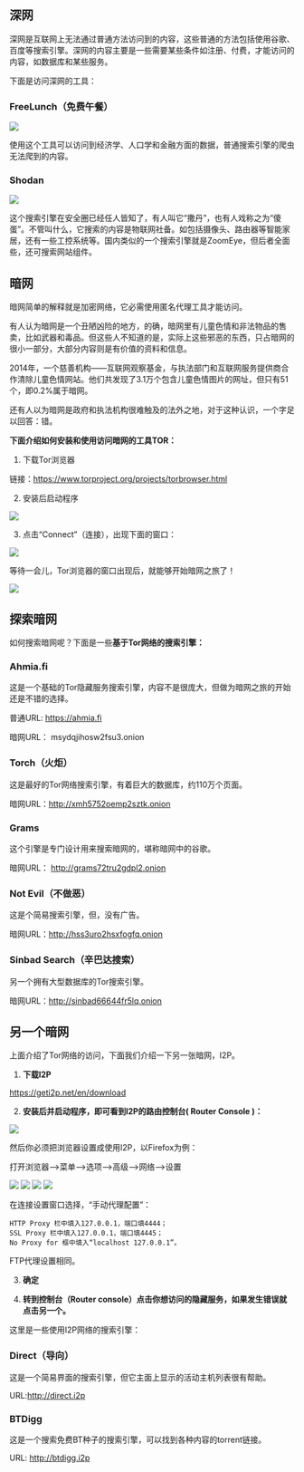 ## 深网
深网是互联网上无法通过普通方法访问到的内容，这些普通的方法包括使用谷歌、百度等搜索引擎。深网的内容主要是一些需要某些条件如注册、付费，才能访问的内容，如数据库和某些服务。

下面是访问深网的工具：

### FreeLunch（免费午餐）
![](_vsc_image/2018-01-30-20-20-05.png)

使用这个工具可以访问到经济学、人口学和金融方面的数据，普通搜索引擎的爬虫无法爬到的内容。

### Shodan
![](_vsc_image/2018-01-30-20-20-31.png)

这个搜索引擎在安全圈已经任人皆知了，有人叫它“撒丹”，也有人戏称之为“傻蛋”。不管叫什么，它搜索的内容是物联网社备。如包括摄像头、路由器等智能家居，还有一些工控系统等。国内类似的一个搜索引擎就是ZoomEye，但后者全面些，还可搜索网站组件。

## 暗网
暗网简单的解释就是加密网络，它必需使用匿名代理工具才能访问。

有人认为暗网是一个丑陋凶险的地方，的确，暗网里有儿童色情和非法物品的售卖，比如武器和毒品。但这些人不知道的是，实际上这些邪恶的东西，只占暗网的很小一部分，大部分内容则是有价值的资料和信息。

2014年，一个慈善机构——互联网观察基金，与执法部门和互联网服务提供商合作清除儿童色情网站。他们共发现了3.1万个包含儿童色情图片的网址，但只有51个，即0.2%属于暗网。

还有人以为暗网是政府和执法机构很难触及的法外之地，对于这种认识，一个字足以回答：错。

**下面介绍如何安装和使用访问暗网的工具TOR：**
1. 下载Tor浏览器 

链接：https://www.torproject.org/projects/torbrowser.html

2. 安装后启动程序

![](_vsc_image/2018-01-30-20-23-18.png)

3. 点击“Connect”（连接），出现下面的窗口：

![](_vsc_image/2018-01-30-20-23-41.png)

等待一会儿，Tor浏览器的窗口出现后，就能够开始暗网之旅了！

![](_vsc_image/2018-01-30-20-24-05.png)

## 探索暗网
如何搜索暗网呢？下面是一些**基于Tor网络的搜索引擎：**

### Ahmia.fi
这是一个基础的Tor隐藏服务搜索引擎，内容不是很庞大，但做为暗网之旅的开始还是不错的选择。

普通URL: https://ahmia.fi

暗网URL： msydqjihosw2fsu3.onion

### Torch（火炬）
这是最好的Tor网络搜索引擎，有着巨大的数据库，约110万个页面。

暗网URL：http://xmh5752oemp2sztk.onion


### Grams
这个引擎是专门设计用来搜索暗网的，堪称暗网中的谷歌。

暗网URL： http://grams72tru2gdpl2.onion

### Not Evil（不做恶）
这是个简易搜索引擎，但，没有广告。

暗网URL：http://hss3uro2hsxfogfq.onion

### Sinbad Search（辛巴达搜索）
另一个拥有大型数据库的Tor搜索引擎。

暗网URL：http://sinbad66644fr5lq.onion


## 另一个暗网
上面介绍了Tor网络的访问，下面我们介绍一下另一张暗网，I2P。

1. **下载I2P**

https://geti2p.net/en/download

2. **安装后并启动程序，即可看到I2P的路由控制台( Router Console )：**

![](_vsc_image/2018-01-30-20-29-34.png)

然后你必须把浏览器设置成使用I2P，以Firefox为例：

打开浏览器–>菜单–>选项–>高级–>网络–>设置

![](_vsc_image/2018-01-30-20-30-23.png)
![](_vsc_image/2018-01-30-20-30-28.png)
![](_vsc_image/2018-01-30-20-30-37.png)
![](_vsc_image/2018-01-30-20-30-42.png)

在连接设置窗口选择，“手动代理配置”：

    HTTP Proxy 栏中填入127.0.0.1，端口填4444；
    SSL Proxy 栏中填入127.0.0.1，端口填4445；
    No Proxy for 框中填入“localhost 127.0.0.1”。

FTP代理设置相同。

3. **确定**

4. **转到控制台（Router console）点击你想访问的隐藏服务，如果发生错误就点击另一个。**

这里是一些使用I2P网络的搜索引擎：

### Direct（导向）
这是一个简易界面的搜索引擎，但它主面上显示的活动主机列表很有帮助。

URL:http://direct.i2p

### BTDigg
这是一个搜索免费BT种子的搜索引擎，可以找到各种内容的torrent链接。

URL: http://btdigg.i2p